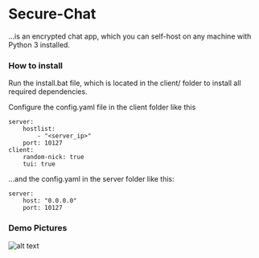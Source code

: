 # Secure-Chat

...is an encrypted chat app, which you can self-host on any machine with Python 3 installed.

### How to install

Run the install.bat file, which is located in the client/ folder to install all required dependencies.

Configure the config.yaml file in the client folder like this

```
server:
    hostlist:
        - "<server_ip>"
    port: 10127
client:
    random-nick: true
    tui: true
```

...and the config.yaml in the server folder like this:

```
server:
    host: "0.0.0.0"
    port: 10127
```

### Demo Pictures

![alt text](https://secure-msg.000webhostapp.com/demo1.jpg "Demo Picture")
